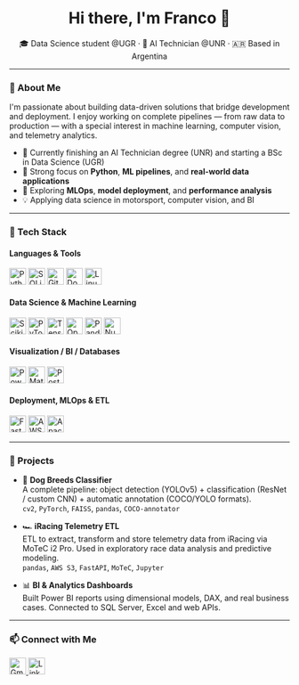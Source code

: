 <h1 align="center">Hi there, I'm Franco 👋</h1>

<p align="center">
  🎓 Data Science student @UGR · 🧠 AI Technician @UNR · 🇦🇷 Based in Argentina
</p>

---

### 🚀 About Me

I'm passionate about building data-driven solutions that bridge development and deployment. I enjoy working on complete pipelines — from raw data to production — with a special interest in machine learning, computer vision, and telemetry analytics.

- 🧪 Currently finishing an AI Technician degree (UNR) and starting a BSc in Data Science (UGR)
- 🔧 Strong focus on **Python**, **ML pipelines**, and **real-world data applications**
- 🧠 Exploring **MLOps**, **model deployment**, and **performance analysis**
- 💡 Applying data science in motorsport, computer vision, and BI

---

### 🧰 Tech Stack

#### Languages & Tools
<p>
  <img src="https://cdn.jsdelivr.net/gh/devicons/devicon/icons/python/python-original.svg" height="30" alt="Python"/>
  <img src="https://cdn.jsdelivr.net/gh/devicons/devicon/icons/sqlite/sqlite-original.svg" height="30" alt="SQLite"/>
  <img src="https://cdn.jsdelivr.net/gh/devicons/devicon/icons/git/git-original.svg" height="30" alt="Git"/>
  <img src="https://cdn.jsdelivr.net/gh/devicons/devicon/icons/docker/docker-original.svg" height="30" alt="Docker"/>
  <img src="https://cdn.jsdelivr.net/gh/devicons/devicon/icons/linux/linux-original.svg" height="30" alt="Linux"/>
</p>

#### Data Science & Machine Learning
<p>
  <img src="https://upload.wikimedia.org/wikipedia/commons/0/05/Scikit_learn_logo_small.svg" height="30" alt="Scikit-Learn"/>
  <img src="https://upload.wikimedia.org/wikipedia/commons/1/10/PyTorch_logo_icon.svg" height="30" alt="PyTorch"/>
  <img src="https://upload.wikimedia.org/wikipedia/commons/2/2d/Tensorflow_logo.svg" height="30" alt="TensorFlow"/>
  <img src="https://www.vectorlogo.zone/logos/opencv/opencv-icon.svg" height="30" alt="OpenCV"/>
  <img src="https://pandas.pydata.org/static/img/pandas_white.svg" height="30" alt="Pandas"/>
  <img src="https://upload.wikimedia.org/wikipedia/commons/3/31/NumPy_logo_2020.svg" height="30" alt="NumPy"/>
</p>

#### Visualization / BI / Databases
<p>
  <img src="https://img.icons8.com/color/48/power-bi.png" height="30" alt="Power BI"/>
  <img src="https://matplotlib.org/_static/images/logo2.svg" height="30" alt="Matplotlib"/>
  <img src="https://cdn.jsdelivr.net/gh/devicons/devicon/icons/postgresql/postgresql-original.svg" height="30" alt="PostgreSQL"/>
  <link rel="stylesheet" type='text/css' href="https://cdn.jsdelivr.net/gh/devicons/devicon@latest/devicon.min.css" height="30" alt="SQL"/>
</p>

#### Deployment, MLOps & ETL
<p>
  <img src="https://cdn.jsdelivr.net/gh/devicons/devicon/icons/fastapi/fastapi-original.svg" height="30" alt="FastAPI"/>
  <img src="https://cdn.jsdelivr.net/gh/devicons/devicon@latest/icons/amazonwebservices/amazonwebservices-original-wordmark.svg" height="30" alt="AWS"/>
  <img src="https://cdn.jsdelivr.net/gh/devicons/devicon@latest/icons/apacheairflow/apacheairflow-original.svg" height="30" alt="Apache"/>
</p>

---

### 🧪 Projects

- 🐶 **Dog Breeds Classifier**  
  A complete pipeline: object detection (YOLOv5) + classification (ResNet / custom CNN) + automatic annotation (COCO/YOLO formats).  
  `cv2`, `PyTorch`, `FAISS`, `pandas`, `COCO-annotator`

- 🏎️ **iRacing Telemetry ETL**  
  ETL to extract, transform and store telemetry data from iRacing via MoTeC i2 Pro. Used in exploratory race data analysis and predictive modeling.  
  `pandas`, `AWS S3`, `FastAPI`, `MoTeC`, `Jupyter`

- 📊 **BI & Analytics Dashboards**  
  Built Power BI reports using dimensional models, DAX, and real business cases. Connected to SQL Server, Excel and web APIs.

---

### 📫 Connect with Me

<p>
  <a href="mailto:francoantuna.job@gmail.com">
    <img src="https://cdn.jsdelivr.net/gh/devicons/devicon@latest/icons/google/google-original.svg" height="30" alt="Gmail"/>

  </a>
  <a href="https://www.linkedin.com/in/franco-antuna/" target="_blank">
    <img src="https://cdn.jsdelivr.net/gh/devicons/devicon@latest/icons/linkedin/linkedin-original.svg" height="30" alt="LinkedIn"/>

  </a>
</p>

